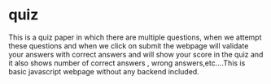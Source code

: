 # quiz
This is a quiz paper in which there are multiple questions, when we attempt these questions and when we click on submit the webpage will validate your answers with correct answers and will show your score in the quiz and it also shows number of correct answers , wrong answers,etc....This is basic javascript webpage without any backend included. 
